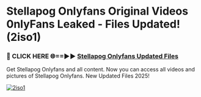 # Stellapog Onlyfans Original Videos 0nlyFans Leaked - Files Updated! (2iso1)

<h3>🔴 CLICK HERE 🌐==►► <a href="https://tinyurl.com/ehrbuxhb" rel="nofollow">Stellapog Onlyfans Updated Files</a></h3>

Get Stellapog Onlyfans and all content. Now you can access all videos and pictures of Stellapog Onlyfans. New Updated Files 2025!

[![2iso1](https://i.imgur.com/lVYEuWS.gif)](https://tinyurl.com/ehrbuxhb)
